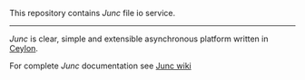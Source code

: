 This repository contains _Junc_ file io service.


***

_Junc_ is clear, simple and extensible asynchronous platform written in [Ceylon](http://ceylon-lang.org/).  

For complete _Junc_ documentation see [Junc wiki](https://github.com/JuncDev/Junc-wiki/wiki)
